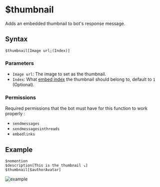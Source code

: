 # $thumbnail
Adds an embedded thumbnail to bot's response message.

## Syntax
```
$thumbnail[Image url;(Index)]
```

### Parameters
- `Image url`: The image to set as the thumbnail.
- `Index`: What [embed index](../resources/embedIndexes.md) the thumbnail should belong to, default to `1` (Optional).

### Permissions
Required permissions that the bot must have for this function to work properly :
- `sendmessages`
- `sendmessagesinthreads`
- `embedlinks`

## Example
```
$nomention
$description[This is the thumbnail ↘️]
$thumbnail[$authorAvatar]
```
![example](https://user-images.githubusercontent.com/69215413/126551913-b3746b47-615a-48a3-9729-d07529e33f97.png)
